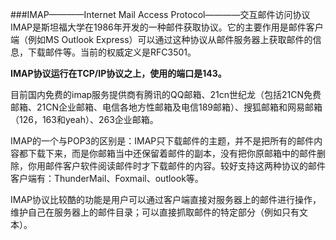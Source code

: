 ###IMAP————Internet Mail Access Protocol————交互邮件访问协议
IMAP是斯坦福大学在1986年开发的一种邮件获取协议。它的主要作用是邮件客户端（例如MS Outlook Express）可以通过这种协议从邮件服务器上获取邮件的信息，下载邮件等。当前的权威定义是RFC3501。

**IMAP协议运行在TCP/IP协议之上，使用的端口是143。**

目前国内免费的imap服务提供商有腾讯的QQ邮箱、21cn世纪龙（包括21CN免费邮箱、21CN企业邮箱、电信各地方性邮箱及电信189邮箱）、搜狐邮箱和网易邮箱（126，163和yeah）、263企业邮箱。

IMAP的一个与POP3的区别是：IMAP只下载邮件的主题，并不是把所有的邮件内容都下载下来，而是你邮箱当中还保留着邮件的副本，没有把你原邮箱中的邮件删除，你用邮件客户软件阅读邮件时才下载邮件的内容。较好支持这两种协议的邮件客户端有：ThunderMail、Foxmail、outlook等。

IMAP协议比较酷的功能是用户可以通过客户端直接对服务器上的邮件进行操作，维护自己在服务器上的邮件目录；可以直接抓取邮件的特定部分（例如只有文本）。
